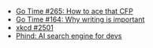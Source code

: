 - [Go Time #265: How to ace that CFP](https://gotime.fm/265)
- [Go Time #164: Why writing is important](https://gotime.fm/164)
- [xkcd #2501](https://xkcd.com/2501/)
- [Phind: AI search engine for devs](https://phind.com)